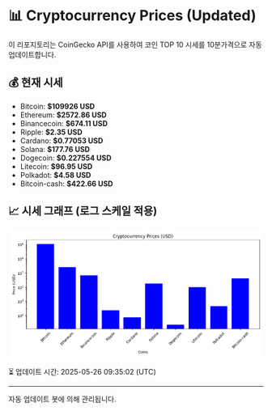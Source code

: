 
# 📊 Cryptocurrency Prices (Updated)

이 리포지토리는 CoinGecko API를 사용하여 코인 TOP 10 시세를 10분가격으로 자동 업데이트합니다.

## 💰 현재 시세
- Bitcoin: **$109926 USD**
- Ethereum: **$2572.86 USD**
- Binancecoin: **$674.11 USD**
- Ripple: **$2.35 USD**
- Cardano: **$0.77053 USD**
- Solana: **$177.76 USD**
- Dogecoin: **$0.227554 USD**
- Litecoin: **$96.95 USD**
- Polkadot: **$4.58 USD**
- Bitcoin-cash: **$422.66 USD**

## 📈 시세 그래프 (로그 스케일 적용)
![Crypto Prices](crypto_prices.png)

⏳ 업데이트 시간: 2025-05-26 09:35:02 (UTC)

---
자동 업데이트 봇에 의해 관리됩니다.
